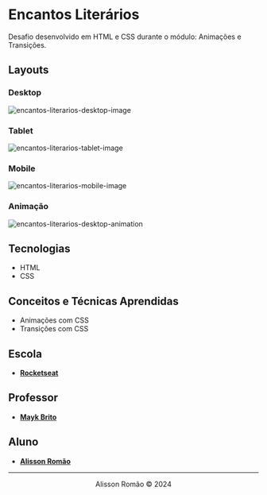 # Encantos Literários
Desafio desenvolvido em HTML e CSS durante o módulo: Animações e Transições.

## Layouts
### Desktop
![encantos-literarios-desktop-image](./screenshots/encantos-literarios-desktop.png)
### Tablet
![encantos-literarios-tablet-image](./screenshots/encantos-literarios-tablet.png)
### Mobile
![encantos-literarios-mobile-image](./screenshots/encantos-literarios-mobile.png)
### Animação
![encantos-literarios-desktop-animation](./screenshots/encantos-literarios-animation.gif)

## Tecnologias
- HTML
- CSS

## Conceitos e Técnicas Aprendidas
- Animações com CSS
- Transições com CSS

 ## Escola
 - [**Rocketseat**](https://github.com/rocketseat)

## Professor
- [**Mayk Brito**](https://github.com/maykbrito)

## Aluno
- [**Alisson Romão**](https://github.com/alissonromaosantos)

---

<div align="center">
  Alisson Romão &copy; 2024
</div>